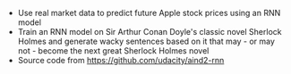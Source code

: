 - Use real market data to predict future Apple stock prices using an RNN model
- Train an RNN model on Sir Arthur Conan Doyle's classic novel Sherlock Holmes and generate wacky sentences based on it that may - or may not - become the next great Sherlock Holmes novel
- Source code from https://github.com/udacity/aind2-rnn
